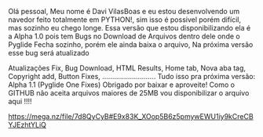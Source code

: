 Olá pessoal, Meu nome é Davi VilasBoas e eu estou desenvolvendo um navedor feito totalmente em PYTHON!, sim isso é possivel porém difícil, mas sozinho eu chego longe.
Essa versão que estou disponibilizando ela é a Alpha 1.0 pois tem Bugs no Download de Arquivos dentro dele onde o Pyglide Fecha sozinho, porém ele ainda baixa o arquivo, Na próxima versão esse bug será atualizado


Atualizações Fix,
Bug Download,
HTML Results,
Home tab,
Nova aba tag,
Copyright add,
Button Fixes,
...........................
Tudo isso pra próxima versão: Alpha 1.1 (Pyglide One Fixes)
Obrigado por baixar e aproveite!
Como o GITHUB não aceita arquivos maiores de 25MB vou disponibilizar o arquivo aqui !!!!

https://mega.nz/file/7d8QyCyB#E9x83K_XOop5B6z5pmywEWU1iy9kCreCBYJEzhtYLiQ
